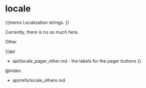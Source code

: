 locale 
=============

{{memo Localization strings. }}

Currently, there is no so much here.






<div class='h2'>Other</div>


{{api
- api/locale_pager_other.md - the labels for the pager buttons
}}


@index:
- api/refs/locale_others.md

